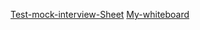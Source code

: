[Test-mock-interview-Sheet](https://docs.google.com/spreadsheets/d/1iV4ZFHmsBF3zqqyCADksNynqi4X9ZizEh2jdDtFWbyU/edit#gid=788958156)
[My-whiteboard](https://miro.com/app/board/uXjVMziIG1Q=/
)
